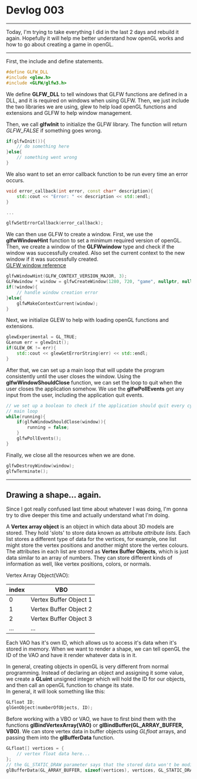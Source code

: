 # Devlog 003

***

Today, I'm trying to take everything I did in the last 2 days and rebuild it again. Hopefully it will help me better understand how openGL works and how to go about creating a game in openGL.

***

First, the include and define statements.
```c++
#define GLFW_DLL
#include <glew.h>
#include <GLFW/glfw3.h>
```
We define **GLFW_DLL** to tell windows that GLFW functions are defined in a DLL, and it is required on windows when using GLFW. Then, we just include the two libraries we are using, glew to help load openGL functions and extensions and GLFW to help window management.

Then, we call **glfwInit** to initialize the GLFW library. The function will return *GLFW_FALSE* if something goes wrong.
```c++
if(glfwInit()){
    // do something here
}else{
    // something went wrong
}
```

We also want to set an error callback function to be run every time an error occurs.
```c++
void error_callback(int error, const char* description){
    std::cout << "Error: " << description << std::endl;
}

...

glfwSetErrorCallback(error_callback);
```

We can then use GLFW to create a window. First, we use the **glfwWindowHint** function to set a minimum required version of openGL. Then, we create a window of the **GLFWwindow** type and check if the window was successfully created. Also set the current context to the new window if it was successfully created.  
[GLFW window reference](http://www.glfw.org/docs/latest/group__window.html)
```c++
glfwWindowHint(GLFW_CONTEXT_VERSION_MAJOR, 3);
GLFWwindow * window = glfwCreateWindow(1280, 720, "game", nullptr, nullptr);
if(!window){
    // handle window creation error
}else{
    glfwMakeContextCurrent(window);
}
```

Next, we initialize GLEW to help with loading openGL functions and extensions.
```c++
glewExperimental = GL_TRUE;
GLenum err = glewInit();
if(GLEW_OK != err){
    std::cout << glewGetErrorString(err) << std::endl;
}
```

After that, we can set up a main loop that will update the program consistently until the user closes the window. Using the **glfwWindowShouldClose** function, we can set the loop to quit when the user closes the application somehow. We use the **glfwPollEvents** get any input from the user, including the application quit events.

```c++
// we set up a boolean to check if the application should quit every cycle
// main loop
while(running){
    if(glfwWindowShouldClose(window)){
        running = false;
    }
    glfwPollEvents();
}
```

Finally, we close all the resources when we are done.
```c++
glfwDestroyWindow(window);
glfwTerminate();
```

***

## Drawing a shape... again.

Since I got really confused last time about whatever I was doing, I'm gonna try to dive deeper this time and actually understand what I'm doing.

A **Vertex array object** is an object in which data about 3D models are stored. They hold 'slots' to store data known as attribute *attribute lists*. Each list stores a different type of data for the vertices, for example, one list might store the vertex positions and another might store the vertex colours. The attributes in each list are stored as **Vertex Buffer Objects**, which is just data similar to an array of numbers. They can store different kinds of information as well, like vertex positions, colors, or normals.

Vertex Array Object(VAO):

|index|VBO|
|---|---|
|0|Vertex Buffer Object 1|
|1|Vertex Buffer Object 2|
|2|Vertex Buffer Object 3|
|...|...|

Each VAO has it's own ID, which allows us to access it's data when it's stored in memory. When we want to render a shape, we can tell openGL the ID of the VAO and have it render whatever data is in it.

In general, creating objects in openGL is very different from normal programming. Instead of declaring an object and assigning it some value, we create a **GLuint** unsigned integer which will hold the ID for our objects, and then call an openGL function to change its state.  
In general, it will look something like this:
```c++
GLfloat ID;
glGenObject(numberOfObjects, ID);
```

Before working with a VBO or VAO, we have to first bind them with the functions **glBindVertexArray(VAO)** or **glBindBuffer(GL_ARRAY_BUFFER, VBO)**. We can store vertex data in buffer objects using *GLfloat* arrays, and passing them into the **glBufferData** function.
```c++
GLfloat[] vertices = {
    // vertex float data here...
};
// the GL_STATIC_DRAW parameter says that the stored data won't be modified
glBufferData(GL_ARRAY_BUFFER, sizeof(vertices), vertices, GL_STATIC_DRAW);
```
